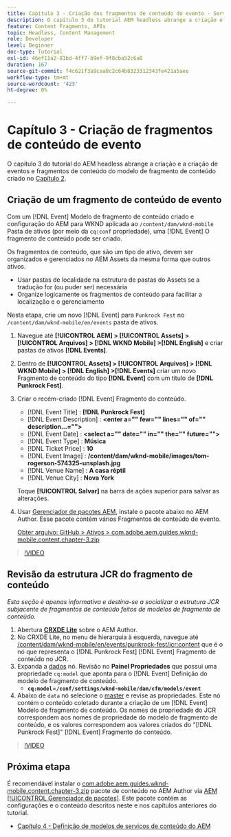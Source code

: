 ```yaml
---
title: Capítulo 3 - Criação dos fragmentos de conteúdo do evento - Serviços de conteúdo
description: O capítulo 3 do tutorial AEM headless abrange a criação e a criação de fragmentos de conteúdo de evento do modelo de fragmento de conteúdo criado no capítulo 2.
feature: Content Fragments, APIs
topic: Headless, Content Management
role: Developer
level: Beginner
doc-type: Tutorial
exl-id: 46ef11a2-81bd-4ff7-b9ef-9f8cba52c6a8
duration: 167
source-git-commit: f4c621f3a9caa8c2c64b8323312343fe421a5aee
workflow-type: tm+mt
source-wordcount: '423'
ht-degree: 0%

---
```


# Capítulo 3 - Criação de fragmentos de conteúdo de evento

O capítulo 3 do tutorial do AEM headless abrange a criação e a criação de eventos e fragmentos de conteúdo do modelo de fragmento de conteúdo criado no [Capítulo 2](./chapter-2.md).

## Criação de um fragmento de conteúdo de evento

Com um [!DNL Event] Modelo de fragmento de conteúdo criado e configuração do AEM para WKND aplicada ao `/content/dam/wknd-mobile` Pasta de ativos (por meio da `cq:conf` propriedade), uma [!DNL Event] O fragmento de conteúdo pode ser criado.

Os fragmentos de conteúdo, que são um tipo de ativo, devem ser organizados e gerenciados no AEM Assets da mesma forma que outros ativos.

* Usar pastas de localidade na estrutura de pastas do Assets se a tradução for (ou puder ser) necessária
* Organize logicamente os fragmentos de conteúdo para facilitar a localização e o gerenciamento

Nesta etapa, crie um novo [!DNL Event] para `Punkrock Fest` no `/content/dam/wknd-mobile/en/events` pasta de ativos.

1. Navegue até **[!UICONTROL AEM] > [!UICONTROL Assets] > [!UICONTROL Arquivos] > [!DNL WKND Mobile] >[!DNL English]** e criar pastas de ativos **[!DNL Events]**.
1. Dentro de **[!UICONTROL Assets] > [!UICONTROL Arquivos] > [!DNL WKND Mobile] > [!DNL English] >[!DNL Events]** criar um novo Fragmento de conteúdo do tipo **[!DNL Event]** com um título de **[!DNL Punkrock Fest]**.
1. Criar o recém-criado [!DNL Event] Fragmento do conteúdo.

   * [!DNL Event Title] : **[!DNL Punkrock Fest]**
   * [!DNL Event Description] : **&lt;enter a=&quot;&quot; few=&quot;&quot; lines=&quot;&quot; of=&quot;&quot; description...=&quot;&quot;>**
   * [!DNL Event Date] : **&lt;select a=&quot;&quot; date=&quot;&quot; in=&quot;&quot; the=&quot;&quot; future=&quot;&quot;>**
   * [!DNL Event Type] : **Música**
   * [!DNL Ticket Price] : **10**
   * [!DNL Event Image] : **/content/dam/wknd-mobile/images/tom-rogerson-574325-unsplash.jpg**
   * [!DNL Venue Name] : **A casa réptil**
   * [!DNL Venue City] : **Nova York**

   Toque **[!UICONTROL Salvar]** na barra de ações superior para salvar as alterações.

1. Usar [Gerenciador de pacotes AEM](http://localhost:4502/crx/packmgr/index.jsp), instale o pacote abaixo no AEM Author. Esse pacote contém vários Fragmentos de conteúdo de evento.

   [Obter arquivo: GitHub > Ativos > com.adobe.aem.guides.wknd-mobile.content.chapter-3.zip](https://github.com/adobe/aem-guides-wknd-mobile/releases/latest)

>[!VIDEO](https://video.tv.adobe.com/v/28338?quality=12&learn=on)

## Revisão da estrutura JCR do fragmento de conteúdo

*Esta seção é apenas informativa e destina-se a socializar a estrutura JCR subjacente de fragmentos de conteúdo feitos de modelos de fragmento de conteúdo.*

1. Abertura **[CRXDE Lite](http://localhost:4502/crx/de/index.jsp)** sobre o AEM Author.
1. No CRXDE Lite, no menu de hierarquia à esquerda, navegue até [/content/dam/wknd-mobile/en/events/punkrock-fest/jcr:content](http://localhost:4502/crx/de/index.jsp#/content/dam/wknd-mobile/en/events/punkrock-fest/jcr:content) que é o nó que representa o [!DNL Punkrock Fest] [!DNL Event] Fragmento de conteúdo no JCR.
1. Expanda a [dados](http://localhost:4502/crx/de/index.jsp#/content/dam/wknd-mobile/en/events/punkrock-fest/jcr:content/data/master) nó.
Revisão no **Painel Propriedades** que possui uma propriedade `cq:model` que aponta para o [!DNL Event] Definição do modelo de fragmento de conteúdo.
   * **`cq:model`**=**`/conf/settings/wknd-mobile/dam/cfm/models/event`**
1. Abaixo de `data` nó selecione o [master](http://localhost:4502/crx/de/index.jsp#/content/dam/wknd-mobile/en/events/punkrock-fest/jcr:content/data/master) e revise as propriedades. Este nó contém o conteúdo coletado durante a criação de um [!DNL Event] Modelo de fragmento de conteúdo. Os nomes de propriedade do JCR correspondem aos nomes de propriedade do modelo de fragmento de conteúdo, e os valores correspondem aos valores criados do &quot;[!DNL Punkrock Fest]&quot; [!DNL Event] Fragmento do conteúdo.

>[!VIDEO](https://video.tv.adobe.com/v/28356?quality=12&learn=on)

## Próxima etapa

É recomendável instalar o [com.adobe.aem.guides.wknd-mobile.content.chapter-3.zip](https://github.com/adobe/aem-guides-wknd-mobile/releases/latest) pacote de conteúdo no AEM Author via [AEM [!UICONTROL Gerenciador de pacotes]](http://localhost:4502/crx/packmgr/index.jsp). Este pacote contém as configurações e o conteúdo descritos neste e nos capítulos anteriores do tutorial.

* [Capítulo 4 - Definição de modelos de serviços de conteúdo do AEM](./chapter-4.md)
